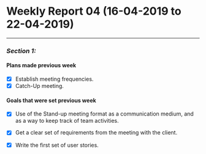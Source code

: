 #  Weekly Report 04 (16-04-2019 to 22-04-2019)
---

### ___Section 1:___
#### Plans made previous week
- [x] Establish meeting frequencies.
- [x] Catch-Up meeting.
#### Goals that were set previous week
- [x] Use of the Stand-up meeting format as a communication medium, and as a way to keep track of team activities.
- [x] Get a clear set of requirements from the meeting with the client.
- [x] Write the first set of user stories.





